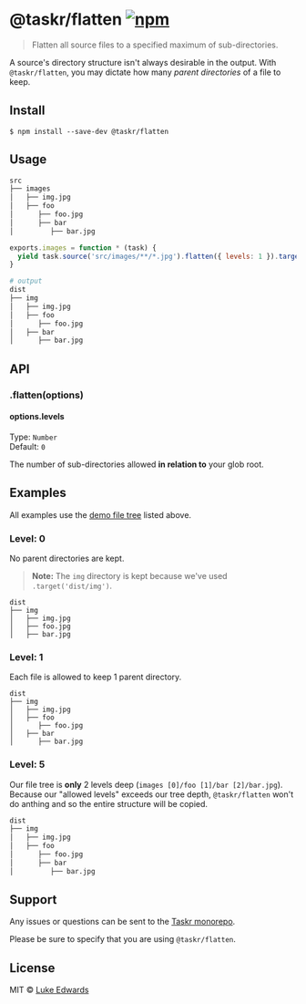 # @taskr/flatten [![npm](https://img.shields.io/npm/v/@taskr/flatten.svg)](https://npmjs.org/package/@taskr/flatten)

> Flatten all source files to a specified maximum of sub-directories.

A source's directory structure isn't always desirable in the output. With `@taskr/flatten`, you may dictate how many _parent directories_ of a file to keep.

## Install

```
$ npm install --save-dev @taskr/flatten
```

## Usage

```sh
src
├── images
│   ├── img.jpg
│   ├── foo
│      ├── foo.jpg
│      ├── bar
│         ├── bar.jpg
```

```js
exports.images = function * (task) {
  yield task.source('src/images/**/*.jpg').flatten({ levels: 1 }).target('dist/img');
}
```

```sh
# output
dist
├── img
│   ├── img.jpg
│   ├── foo
│      ├── foo.jpg
│   ├── bar
│      ├── bar.jpg
```

## API

### .flatten(options)

#### options.levels

Type: `Number`<br>
Default: `0`

The number of sub-directories allowed **in relation to** your glob root.


## Examples

All examples use the [demo file tree](#usage) listed above.

### Level: 0

No parent directories are kept.

> **Note:** The `img` directory is kept because we've used `.target('dist/img')`.

```
dist
├── img
│   ├── img.jpg
│   ├── foo.jpg
│   ├── bar.jpg
```

### Level: 1

Each file is allowed to keep 1 parent directory.

```
dist
├── img
│   ├── img.jpg
│   ├── foo
│      ├── foo.jpg
│   ├── bar
│      ├── bar.jpg
```

### Level: 5

Our file tree is **only** 2 levels deep (`images [0]/foo [1]/bar [2]/bar.jpg`). Because our "allowed levels" exceeds our tree depth, `@taskr/flatten` won't do anthing and so the entire structure will be copied.

```sh
dist
├── img
│   ├── img.jpg
│   ├── foo
│      ├── foo.jpg
│      ├── bar
│         ├── bar.jpg
```


## Support

Any issues or questions can be sent to the [Taskr monorepo](https://github.com/lukeed/taskr/issues/new).

Please be sure to specify that you are using `@taskr/flatten`.

## License

MIT © [Luke Edwards](https://lukeed.com)

